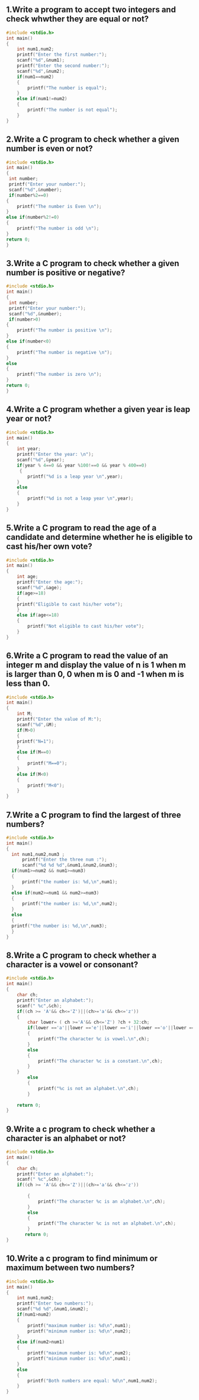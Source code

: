 ## 1.Write a program to accept two integers and check whwther they are equal or not?
```c
#include <stdio.h>
int main()
{
    int num1,num2;
    printf("Enter the first number:");
    scanf("%d",&num1);
    printf("Enter the second number:");
    scanf("%d",&num2);
    if(num1==num2)
    {
        printf("The number is equal");
    }
    else if(num1!=num2)
    {
        printf("The number is not equal");
    }
}
```
## 2.Write a C program to check whether a given number is even or not?
```c
#include <stdio.h>
int main()
{
 int number;
 printf("Enter your number:");
 scanf("%d",&number);
 if(number%2==0)
{
    printf("The number is Even \n");
}
else if(number%2!=0)
{
    printf("The number is odd \n");
}
return 0;
}
```
## 3.Write a C program to check whether a given number is positive or negative?
```c
#include <stdio.h>
int main()
{
 int number;
 printf("Enter your number:");
 scanf("%d",&number);
 if(number>0)
{
    printf("The number is positive \n");
}
else if(number<0)
{
    printf("The number is negative \n");
}
else 
{
    printf("The number is zero \n");
}
return 0;
}
```
## 4.Write a C program whether a given year is leap year or not?
```c
#include <stdio.h>
int main()
{
    int year;
    printf("Enter the year: \n");
    scanf("%d",&year);
    if(year % 4==0 && year %100!==0 && year % 400==0)
     {
        printf("%d is a leap year \n",year);
    }
    else
    {
        printf("%d is not a leap year \n",year);
    }
}
```
## 5.Write a C program to read the age of a candidate and determine whether he is eligible to cast his/her own vote?
```c
#include <stdio.h>
int main()
{
    int age;
    printf("Enter the age:");
    scanf("%d",&age);
    if(age>=18)
    {
    printf("Eligible to cast his/her vote");
    }
    else if(age<=18) 
    {
        printf("Not eligible to cast his/her vote");
    }
}
```
## 6.Write a C program to read the value of an integer m and display the value of n is 1 when m is larger than 0, 0 when m is 0 and -1 when m is less than 0.
```c
#include <stdio.h>
int main()
{
    int M;
    printf("Enter the value of M:");
    scanf("%d",&M);
    if(M>0)
    {
    printf("N=1");
    }
    else if(M==0)
    {
        printf("M==0");
    }
    else if(M<0)
    {
        printf("M<0");
    }
}
```
## 7.Write a C program to find the largest of three numbers?
```c
#include <stdio.h>
int main()
{
  int num1,num2,num3 ;
      printf("Enter the three num :");
      scanf("%d %d %d",&num1,&num2,&num3);
  if(num1>=num2 && num1>=num3)
  {
      printf("the number is: %d,\n",num1);
  }
  else if(num2>=num1 && num2>=num3)
  {
      printf("the number is: %d,\n",num2);
  }
  else
  {
  printf("the number is: %d,\n",num3);
  }  
}  
```
## 8.Write a C program to check whether a character is a vowel or consonant?
```c
#include <stdio.h>
int main()
{
    char ch;
    printf("Enter an alphabet:");
    scanf(" %c",&ch);
    if((ch >= 'A'&& ch<='Z')||(ch>='a'&& ch<='z'))
    {
        char lower= ( ch >='A'&& ch<='Z') ?ch + 32:ch;
        if(lower =='a'||lower =='e'||lower =='i'||lower =='o'||lower =='u')
        {
            printf("The character %c is vowel.\n",ch);
        }
        else
        {
            printf("The character %c is a constant.\n",ch);
        }
    }    
        else
        {
            printf("%c is not an alphabet.\n",ch);
        }
    
    return 0;
}

```
## 9.Write a c program to check whether a character is an alphabet or not?
```c
#include <stdio.h>
int main()
{
    char ch;
    printf("Enter an alphabet:");
    scanf(" %c",&ch);
    if((ch >= 'A'&& ch<='Z')||(ch>='a'&& ch<='z'))
    
        {
            printf("The character %c is an alphabet.\n",ch);
        }
        else
        {
            printf("The character %c is not an alphabet.\n",ch);
        }
       return 0;
}
```
## 10.Write a c program to find minimum or maximum between two numbers?
```c
#include <stdio.h>
int main()
{
    int num1,num2;
    printf("Enter two numbers:");
    scanf("%d %d",&num1,&num2);
    if(num1>num2)
    {
        printf("maximum number is: %d\n",num1);
        printf("minimum number is: %d\n",num2);
    }
    else if(num2>num1)
    {
        printf("maximum number is: %d\n",num2);
        printf("minimum number is: %d\n",num1);
    }
    else 
    {
        printf("Both numbers are equal: %d\n",num1,num2);
    }
}
```


